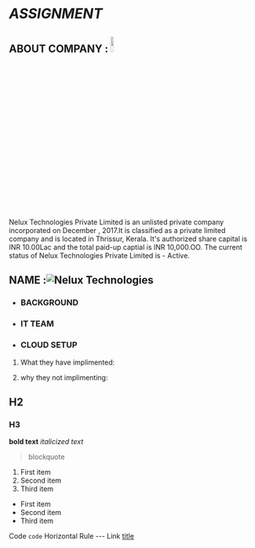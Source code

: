 # *ASSIGNMENT*

## **ABOUT COMPANY** : <img src="https://clipground.com/images/about-me-icon-png-2.png" width=11% height=9%>

Nelux Technologies Private Limited is an unlisted private company incorporated on December , 2017.It is classified as a private limited company and is located in Thrissur, Kerala. It's authorized share capital is INR 10.00Lac and the total paid-up captial is INR 10,000.OO. The current status of Nelux Technologies Private Limited is - Active.


## **NAME** :![Nelux Technologies](https://th.bing.com/th/id/OIP.Wlp7lN0BBU6CgUlDCHEejAHaB1?pid=ImgDet&rs=1)


- ### **BACKGROUND**


- ### **IT TEAM**


- ### **CLOUD SETUP**



1. What they have implimented:

2. why they not implimenting:



## H2
### H3

**bold text**
*italicized text*

> blockquote

1. First item
2. Second item
3. Third item

- First item
- Second item
- Third item

Code	`code`
Horizontal Rule	---
Link	[title](https://www.example.com)